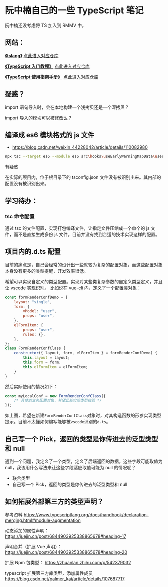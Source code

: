 # 阮中楠自己的一些 TypeScript 笔记

阮中楠还没考虑将 TS 加入到 RMMV 中。

## 网站：

[**《tslang》**](https://www.tslang.cn/)
[点此进入对应仓库](https://github.com/zhongsp/TypeScript)

[**《TypeScript 入门教程》**](https://ts.xcatliu.com/)
[点此进入对应仓库](https://github.com/xcatliu/typescript-tutorial)

[**《TypeScript 使用指南手册》**](http://www.patrickzhong.com/TypeScript/)
[点此进入对应仓库](https://github.com/zhongsp/TypeScript)

## 疑惑？

import 语句导入时，会在本地构建一个浅拷贝还是一个深拷贝？

import 导入的模块可以被修改么？

## 编译成 es6 模块格式的 js 文件

- https://blog.csdn.net/weixin_44228042/article/details/110082980

```bash
npx tsc --target es6 --module es6 src\hooks\useEarlyWarningMapData\useEarlyWarningMapData.ts
```

有疑惑

在实际的项目内，位于根目录下的 tsconfig.json 文件没有被识别出来。其内部的配置没有被识别出来。

## 学习待办：

### tsc 命令配置

通过 tsc 的文件配置，实现打包编译文件，让指定文件压缩成一个单个的 js 文件，而不是直接生成多份 js 文件。目前并没有找到合适的技术实现这样的配置。

## 项目内的.d.ts 配置

目前的痛点是，自己会经常的设计出一些就较为复杂的配置对象，而这些配置对象本身没有更多的类型提醒，开发效率很低。

希望可以实现自定义的类型配置。实现对某些类复杂参数的自定义类型定义，并且让 vscode 实现识别。
比如说在 vue-cli 内，定义了一个配置类对象：

```js
const formRenderConfDemo = {
	layout: "single",
	form: {
		vModel: "user",
		props: "user",
	},
	elFormItem: {
		props: "user",
		rules: {},
	},
};
class FormRenderConfClass {
	constructor({ layout, form, elFormItem } = formRenderConfDemo) {
		this.layout = layout;
		this.form = form;
		this.elFormItem = elFormItem;
	}
}
```

然后实际使用的情况如下：

```js
const myLocalConf = new FormRenderConfClass({
	/* 具体的业务配置对象，希望此处实现类型校验 */
});
```

如上图，希望在新建`FormRenderConfClass`对象时，对其构造函数的形参实现类型提示。目前不太懂如何编写能够被`vscode`识别的`d.ts`。

## 自己写一个 Pick，返回的类型是你传进去的泛型类型和 null

遇到一个问题，我定义了一个类型，定义了后端返回的数据。这些字段可能取值为 null，我该用什么写法来让这些字段适应取值可能为 null 的情况呢？

- 联合类型
- 自己写一个 Pick，返回的类型是你传进去的泛型类型和 null

## 如何拓展外部第三方的类型声明？

参考资料
https://www.typescriptlang.org/docs/handbook/declaration-merging.html#module-augmentation

动态添加的属性声明：
https://juejin.cn/post/6844903925338865678#heading-17

声明合并（扩展 Vue 声明）：
https://juejin.cn/post/6844903925338865678#heading-20

扩展 Npm 包类型：
https://zhuanlan.zhihu.com/p/542379032

typescript 扩展第三方库类型，添加属性成员
https://blog.csdn.net/palmer_kai/article/details/107687717
